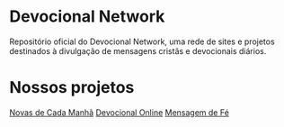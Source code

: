 # Devocional Network
Repositório oficial do Devocional Network, uma rede de sites e projetos destinados à divulgação de mensagens cristãs e devocionais diários.

# Nossos projetos
[Novas de Cada Manhã](https://novasdecadamanha.com.br/)
[Devocional Online](https://devocionalonline.com.br/)
[Mensagem de Fé](https://mensagemdefe.com.br/)
